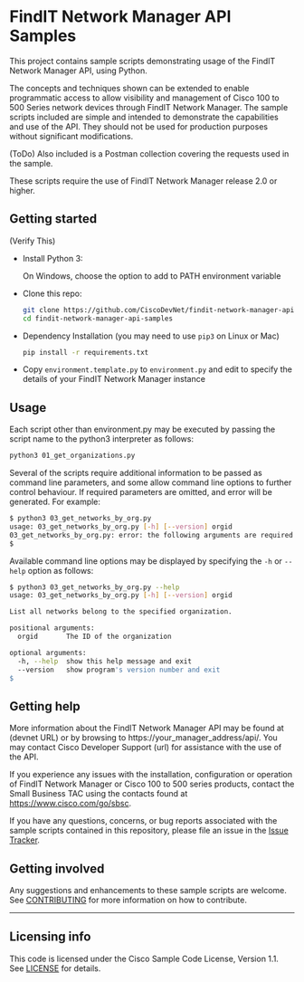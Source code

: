 # FindIT Network Manager API Samples

This project contains sample scripts demonstrating usage of the FindIT Network Manager API, using Python.

The concepts and techniques shown can be extended to enable programmatic access to allow visibility and management of Cisco 100 to 500 Series network devices through FindIT Network Manager.  The sample scripts included are simple and intended to demonstrate the capabilities and use of the API.  They should not be used for production purposes without significant modifications.

(ToDo) Also included is a Postman collection covering the requests used in the sample.

These scripts require the use of FindIT Network Manager release 2.0 or higher.

## Getting started
(Verify This)
* Install Python 3:

    On Windows, choose the option to add to PATH environment variable

* Clone this repo:

    ```bash
    git clone https://github.com/CiscoDevNet/findit-network-manager-api-samples.git
    cd findit-network-manager-api-samples
    ```

* Dependency Installation (you may need to use `pip3` on Linux or Mac)

    ```bash
    pip install -r requirements.txt
    ```

* Copy `environment.template.py` to `environment.py` and edit to specify the details of your FindIT Network Manager instance

## Usage

Each script other than environment.py may be executed by passing the script name to the python3 interpreter as follows:

```bash
python3 01_get_organizations.py
```


Several of the scripts require additional information to be passed as command line parameters, and some allow command line options to further control behaviour.  If required parameters are omitted, and error will be generated.  For example:

```bash
$ python3 03_get_networks_by_org.py
usage: 03_get_networks_by_org.py [-h] [--version] orgid
03_get_networks_by_org.py: error: the following arguments are required: orgid
$
```

Available command line options may be displayed by specifying the `-h` or `--help` option as follows:

```bash
$ python3 03_get_networks_by_org.py --help
usage: 03_get_networks_by_org.py [-h] [--version] orgid

List all networks belong to the specified organization.

positional arguments:
  orgid       The ID of the organization

optional arguments:
  -h, --help  show this help message and exit
  --version   show program's version number and exit
$
```

## Getting help

More information about the FindIT Network Manager API may be found at (devnet URL) or by browsing to https://your_manager_address/api/.  You may contact Cisco Developer Support (url) for assistance with the use of the API.

If you experience any issues with the installation, configuration or operation of FindIT Network Manager or Cisco 100 to 500 series products, contact the Small Business TAC using the contacts found at https://www.cisco.com/go/sbsc.

If you have any questions, concerns, or bug reports associated with the sample scripts contained in this repository, please file an issue in the [Issue Tracker](./issues).

## Getting involved

Any suggestions and enhancements to these sample scripts are welcome.  See [CONTRIBUTING](./CONTRIBUTING.md) for more information on how to contribute.


----

## Licensing info

This code is licensed under the Cisco Sample Code License, Version 1.1. See [LICENSE](./LICENSE) for details.
